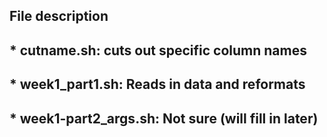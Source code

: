 ## File description
## * **cutname.sh**: cuts out specific column names 
## * **week1_part1.sh**: Reads  in data and reformats 
## * **week1-part2_args.sh**: Not sure (will fill in later) 
